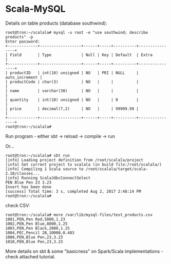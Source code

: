 # Scala-MySQL

Details on table products (database southwind):

```
root@tron:~/scalala# mysql -u root -e "use southwind; describe products" -p
Enter password: 
+-------------+------------------+------+-----+----------+----------------+
| Field       | Type             | Null | Key | Default  | Extra          |
+-------------+------------------+------+-----+----------+----------------+
| productID   | int(10) unsigned | NO   | PRI | NULL     | auto_increment |
| productCode | char(3)          | NO   |     |          |                |
| name        | varchar(30)      | NO   |     |          |                |
| quantity    | int(10) unsigned | NO   |     | 0        |                |
| price       | decimal(7,2)     | NO   |     | 99999.99 |                |
+-------------+------------------+------+-----+----------+----------------+
root@tron:~/scalala# 
``` 

 Run program - either sbt -> reload -> compile -> run

Or... 
```
root@tron:~/scalala# sbt run
[info] Loading project definition from /root/scalala/project
[info] Set current project to scalala (in build file:/root/scalala/)
[info] Compiling 1 Scala source to /root/scalala/target/scala-2.10/classes...
[info] Running ScalaJdbcConnectSelect 
PEN Blue Pen 23 3.23
Insert has been done
[success] Total time: 3 s, completed Aug 2, 2017 2:48:14 PM
root@tron:~/scalala# 
```

check CSV:

```
root@tron:~/scalala# more /var/lib/mysql-files/test_products.csv 
1001,PEN,Pen Red,5000,1.23
1002,PEN,Pen Blue,8000,1.25
1003,PEN,Pen Black,2000,1.25
1004,PEC,Pencil 2B,10000,0.483
1008,PEN,Blue Pen,23,3.23
1010,PEN,Blue Pen,23,3.23
```


More details on sbt & some "basicness" on Spark/Scala implementations - check attached tutorial.
